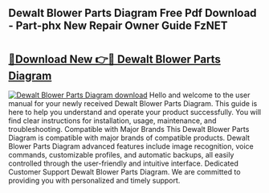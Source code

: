 ## Dewalt Blower Parts Diagram Free Pdf Download - Part-phx New Repair Owner Guide FzNET

# <h2><a href="http://dft31v.blite.top/?on=Dewalt+Blower+Parts+Diagram">🔗Download New 👉🔴 Dewalt Blower Parts Diagram</a></h2>

[![Dewalt Blower Parts Diagram download](https://i.imgur.com/lujVjoI.png)](http://dft31v.blite.top/?on=Dewalt+Blower+Parts+Diagram)
Hello and welcome to the user manual for your newly received Dewalt Blower Parts Diagram. This guide is here to help you understand and operate your product successfully. You will find clear instructions for installation, usage, maintenance, and troubleshooting. Compatible with Major Brands This Dewalt Blower Parts Diagram is compatible with major brands of compatible products. Dewalt Blower Parts Diagram advanced features include image recognition, voice commands, customizable profiles, and automatic backups, all easily controlled through the user-friendly and intuitive interface. Dedicated Customer Support Dewalt Blower Parts Diagram. We are committed to providing you with personalized and timely support.
